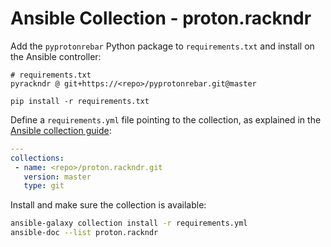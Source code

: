 # Ansible Collection - proton.rackndr

Add the `pyprotonrebar` Python package to `requirements.txt` and install on the
Ansible controller:

```
# requirements.txt
pyrackndr @ git+https://<repo>/pyprotonrebar.git@master
```

```
pip install -r requirements.txt
```

Define a `requirements.yml` file pointing to the collection, as
explained in the
[Ansible collection guide](https://docs.ansible.com/ansible/latest/collections_guide/collections_installing.html#install-multiple-collections-with-a-requirements-file):

```yaml
---
collections:
 - name: <repo>/proton.rackndr.git
   version: master
   type: git
```

Install and make sure the collection is available:

```sh
ansible-galaxy collection install -r requirements.yml
ansible-doc --list proton.rackndr
```
